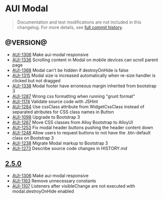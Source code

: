 # AUI Modal

> Documentation and test modifications are not included in this changelog. For more details, see [full commit history](https://github.com/liferay/alloy-ui/commits/master/src/aui-modal).

## @VERSION@

* [AUI-1306](https://issues.liferay.com/browse/AUI-1306) Make aui-modal responsive
* [AUI-1336](https://issues.liferay.com/browse/AUI-1336) Scrolling content in Modal on mobile devices can scroll parent page
* [AUI-1368](https://issues.liferay.com/browse/AUI-1368) Modal can't be hidden if destroyOnHide is false
* [AUI-1315](https://issues.liferay.com/browse/AUI-1315) Modal size is increased automatically when re-size handler is clicked but not dragged
* [AUI-1338](https://issues.liferay.com/browse/AUI-1338) Modal footer have erroneous margin inherited from bootstrap 3
* [AUI-1287](https://issues.liferay.com/browse/AUI-1287) Wrong css formatting when running "grunt format"
* [AUI-1174](https://issues.liferay.com/browse/AUI-1174) Validate source code with JSHint
* [AUI-1284](https://issues.liferay.com/browse/AUI-1284) Use cssClass attribute from WidgetCssClass instead of separated atributes for CSS class names in Button
* [AUI-1098](https://issues.liferay.com/browse/AUI-1098) Upgrade to Bootstrap 3
* [AUI-1267](https://issues.liferay.com/browse/AUI-1267) Move CSS classes from Alloy Bootstrap to AlloyUI
* [AUI-1253](https://issues.liferay.com/browse/AUI-1253) Fix modal header buttons pushing the header content down
* [AUI-1248](https://issues.liferay.com/browse/AUI-1248) Allow users to request buttons to not have the .btn-default class on Bootstrap 3
* [AUI-1238](https://issues.liferay.com/browse/AUI-1238) Migrate Modal markup to Bootstrap 3
* [AUI-1273](https://issues.liferay.com/browse/AUI-1273) Describe source code changes in HISTORY.md

## [2.5.0](https://github.com/liferay/alloy-ui/releases/tag/2.5.0)

* [AUI-1306](https://issues.liferay.com/browse/AUI-1306) Make aui-modal responsive
* [AUI-1163](https://issues.liferay.com/browse/AUI-1163) Remove unnecessary constants
* [AUI-1107](https://issues.liferay.com/browse/AUI-1107) Listeners after visibleChange are not executed with modal.destroyOnHide enabled